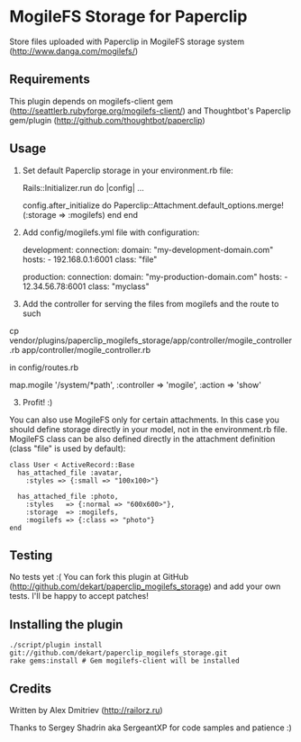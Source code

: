 MogileFS Storage for Paperclip
======================

Store files uploaded with Paperclip in MogileFS storage system (http://www.danga.com/mogilefs/)

Requirements
------------

This plugin depends on mogilefs-client gem (http://seattlerb.rubyforge.org/mogilefs-client/)
and Thoughtbot's Paperclip gem/plugin (http://github.com/thoughtbot/paperclip)

Usage
-----

1) Set default Paperclip storage in your environment.rb file:

    Rails::Initializer.run do |config|
      ...

      config.after_initialize do
        Paperclip::Attachment.default_options.merge!(:storage => :mogilefs)
      end
    end

2) Add config/mogilefs.yml file with configuration:

    development:
      connection:
        domain: "my-development-domain.com"
        hosts:
          - 192.168.0.1:6001
      class: "file"

    production:
      connection:
        domain: "my-production-domain.com"
        hosts:
          - 12.34.56.78:6001
      class: "myclass"

3) Add the controller for serving the files from mogilefs and the route to such

cp vendor/plugins/paperclip_mogilefs_storage/app/controller/mogile_controller.rb app/controller/mogile_controller.rb

in config/routes.rb

map.mogile '/system/*path', :controller => 'mogile', :action => 'show'


3) Profit! :)

You can also use MogileFS only for certain attachments. In this case you should
define storage directly in your model, not in the environment.rb file. MogileFS class
can be also defined directly in the attachment definition (class "file" is used by default):

    class User < ActiveRecord::Base
      has_attached_file :avatar,
        :styles => {:small => "100x100>"}

      has_attached_file :photo,
        :styles   => {:normal => "600x600>"},
        :storage  => :mogilefs,
        :mogilefs => {:class => "photo"}
    end

Testing
-------

No tests yet :( You can fork this plugin at GitHub (http://github.com/dekart/paperclip_mogilefs_storage)
and add your own tests. I'll be happy to accept patches!

Installing the plugin
------------------

    ./script/plugin install git://github.com/dekart/paperclip_mogilefs_storage.git
    rake gems:install # Gem mogilefs-client will be installed

Credits
-------

Written by Alex Dmitriev (http://railorz.ru)

Thanks to Sergey Shadrin aka SergeantXP for code samples and patience :)
